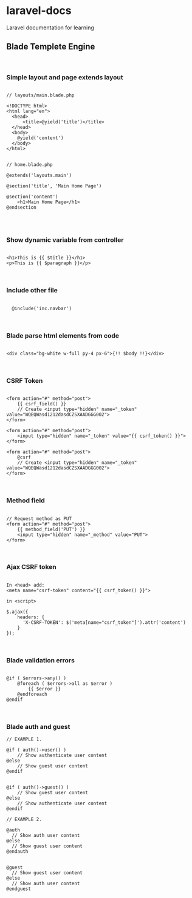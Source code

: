 # laravel-docs
Laravel documentation for learning  
  
  
## Blade Templete Engine  
  
<br>
  
### Simple layout and page extends layout
  
```

// layouts/main.blade.php 

<!DOCTYPE html>
<html lang="en">
  <head>
      <title>@yield('title')</title>
  </head>
  <body>
    @yield('content')
  </body>
</html>


// home.blade.php  

@extends('layouts.main')

@section('title', 'Main Home Page')

@section('content')
    <h1>Main Home Page</h1>
@endsection


```  

<br>
  
### Show dynamic variable from controller  
  
```

<h1>This is {{ $title }}</h1>
<p>This is {{ $paragraph }}</p>

```  

<br>
  
### Include other file  
  
```

  @include('inc.navbar')

```  

<br>

### Blade parse html elements from code  

```

<div class="bg-white w-full py-4 px-6">{!! $body !!}</div>

```

<br>
  
### CSRF Token  
  
```

<form action="#" method="post">
    {{ csrf_field() }}
    // Create <input type="hidden" name="_token" value="WQEQWasd1212dasdCZSXAADGGG002">
</form>

<form action="#" method="post">
    <input type="hidden" name="_token" value="{{ csrf_token() }}">
</form>

<form action="#" method="post">
    @csrf
    // Create <input type="hidden" name="_token" value="WQEQWasd1212dasdCZSXAADGGG002">
</form>

```  

<br>
  
### Method field  
  
```

// Request method as PUT
<form action="#" method="post">
    {{ method_field('PUT') }}
    <input type="hidden" name="_method" value="PUT">
</form>

```  
  
<br>

### Ajax CSRF token  

```

In <head> add: 
<meta name="csrf-token" content="{{ csrf_token() }}">

in <script>

$.ajax({
    headers: {
      'X-CSRF-TOKEN': $('meta[name="csrf_token"]').attr('content')
    }
});

```  

<br>

### Blade validation errors  

```

@if ( $errors->any() )
    @foreach ( $errors->all as $error )
        {{ $error }}
    @endforeach
@endif 

```  

<br>

### Blade auth and guest

```
// EXAMPLE 1.

@if ( auth()->user() ) 
    // Show authenticate user content
@else 
    // Show guest user content
@endif


@if ( auth()->guest() ) 
    // Show guest user content
@else 
    // Show authenticate user content
@endif

// EXAMPLE 2.

@auth
  // Show auth user content
@else
  // Show guest user content
@endauth


@guest 
  // Show guest user content
@else
  // Show auth user content
@endguest

```
